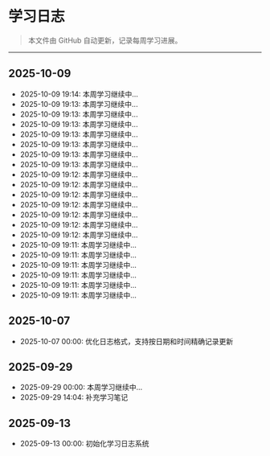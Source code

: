 # 学习日志

> 本文件由 GitHub 自动更新，记录每周学习进展。

---

## 2025-10-09
- 2025-10-09 19:14: 本周学习继续中...
- 2025-10-09 19:13: 本周学习继续中...
- 2025-10-09 19:13: 本周学习继续中...
- 2025-10-09 19:13: 本周学习继续中...
- 2025-10-09 19:13: 本周学习继续中...
- 2025-10-09 19:13: 本周学习继续中...
- 2025-10-09 19:13: 本周学习继续中...
- 2025-10-09 19:13: 本周学习继续中...
- 2025-10-09 19:12: 本周学习继续中...
- 2025-10-09 19:12: 本周学习继续中...
- 2025-10-09 19:12: 本周学习继续中...
- 2025-10-09 19:12: 本周学习继续中...
- 2025-10-09 19:12: 本周学习继续中...
- 2025-10-09 19:12: 本周学习继续中...
- 2025-10-09 19:12: 本周学习继续中...
- 2025-10-09 19:11: 本周学习继续中...
- 2025-10-09 19:11: 本周学习继续中...
- 2025-10-09 19:11: 本周学习继续中...
- 2025-10-09 19:11: 本周学习继续中...
- 2025-10-09 19:11: 本周学习继续中...
- 2025-10-09 19:11: 本周学习继续中...

## 2025-10-07

- 2025-10-07 00:00: 优化日志格式，支持按日期和时间精确记录更新

## 2025-09-29

- 2025-09-29 00:00: 本周学习继续中...
- 2025-09-29 14:04: 补充学习笔记

## 2025-09-13

- 2025-09-13 00:00: 初始化学习日志系统
